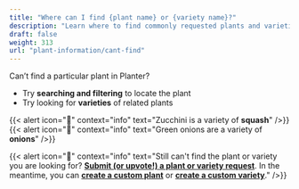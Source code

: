 ```yaml
---
title: "Where can I find {plant name} or {variety name}?"
description: "Learn where to find commonly requested plants and varieties"
draft: false
weight: 313
url: "plant-information/cant-find"
---
```


Can’t find a particular plant in Planter?<br />

- Try **searching and filtering** to locate the plant
- Try looking for **varieties** of related plants

{{< alert icon="🥒" context="info" text="Zucchini is a variety of **squash**" />}}
{{< alert icon="🧄" context="info" text="Green onions are a variety of **onions**" />}}

{{< alert icon="🧄" context="info" text="Still can't find the plant or variety you are looking for? [**Submit (or upvote!) a plant or variety request**](https://planter.garden/requests). In the meantime, you can [**create a custom plant**](../../plant-information/create-plants) or [**create a custom variety**](../../plant-information/create-varieties)." />}}
